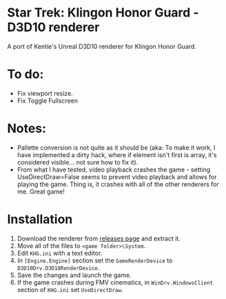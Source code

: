 Star Trek: Klingon Honor Guard - D3D10 renderer
===========================================

A port of Kentie's Unreal D3D10 renderer for Klingon Honor Guard.

# To do:
* Fix viewport resize.
* Fix Toggle Fullscreen

# Notes:
* Pallette conversion is not quite as it should be (aka: To make it work, I have implemented a dirty hack, where if element isn't first is array, it's considered visible... not sure how to fix it).
* From what I have tested, video playback crashes the game - setting UseDirectDraw=False seems to prevent video playback and allows for playing the game. Thing is, it crashes with all of the other renderers for me. Great game!

# Installation
1. Download the renderer from [releases page](https://github.com/SuiMachine/khg-d3d10drv/releases) and extract it.
2. Move all of the files to ``<game folder>\System``.
3. Edit ``KHG.ini`` with a text editor.
4. In ``[Engine.Engine]`` section set the ``GameRenderDevice`` to ``D3D10Drv.D3D10RenderDevice``.
5. Save the changes and launch the game.
6. If the game crashes during FMV cinematics, in ``WinDrv.WindowsClient`` section of ``KHG.ini`` set ``UseDirectDraw``.